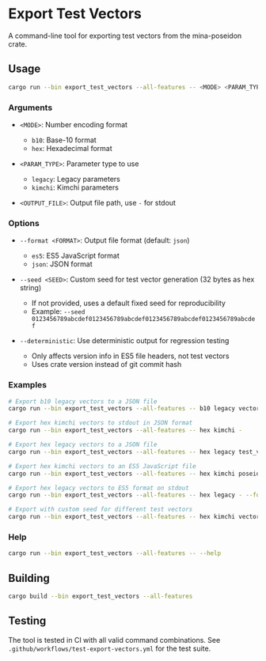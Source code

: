 # Export Test Vectors

A command-line tool for exporting test vectors from the mina-poseidon crate.

## Usage

```bash
cargo run --bin export_test_vectors --all-features -- <MODE> <PARAM_TYPE> <OUTPUT_FILE> [--format <FORMAT>]
```

### Arguments

- `<MODE>`: Number encoding format
  - `b10`: Base-10 format
  - `hex`: Hexadecimal format

- `<PARAM_TYPE>`: Parameter type to use
  - `legacy`: Legacy parameters
  - `kimchi`: Kimchi parameters

- `<OUTPUT_FILE>`: Output file path, use `-` for stdout

### Options

- `--format <FORMAT>`: Output file format (default: `json`)
  - `es5`: ES5 JavaScript format
  - `json`: JSON format

- `--seed <SEED>`: Custom seed for test vector generation (32 bytes as hex string)
  - If not provided, uses a default fixed seed for reproducibility
  - Example: `--seed 0123456789abcdef0123456789abcdef0123456789abcdef0123456789abcdef`

- `--deterministic`: Use deterministic output for regression testing
  - Only affects version info in ES5 file headers, not test vectors
  - Uses crate version instead of git commit hash

### Examples

```bash
# Export b10 legacy vectors to a JSON file
cargo run --bin export_test_vectors --all-features -- b10 legacy vectors.json

# Export hex kimchi vectors to stdout in JSON format
cargo run --bin export_test_vectors --all-features -- hex kimchi -

# Export hex legacy vectors to a JSON file
cargo run --bin export_test_vectors --all-features -- hex legacy test_vectors.json

# Export hex kimchi vectors to an ES5 JavaScript file
cargo run --bin export_test_vectors --all-features -- hex kimchi poseidon-kimchi.js --format es5

# Export hex legacy vectors to ES5 format on stdout
cargo run --bin export_test_vectors --all-features -- hex legacy - --format es5

# Export with custom seed for different test vectors
cargo run --bin export_test_vectors --all-features -- hex kimchi vectors.json --seed 1234567890abcdef1234567890abcdef1234567890abcdef1234567890abcdef
```

### Help

```bash
cargo run --bin export_test_vectors --all-features -- --help
```

## Building

```bash
cargo build --bin export_test_vectors --all-features
```

## Testing

The tool is tested in CI with all valid command combinations. See
`.github/workflows/test-export-vectors.yml` for the test suite.
